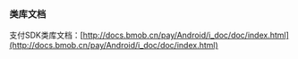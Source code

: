### 类库文档

支付SDK类库文档：[http://docs.bmob.cn/pay/Android/i_doc/doc/index.html](http://docs.bmob.cn/pay/Android/i_doc/doc/index.html)